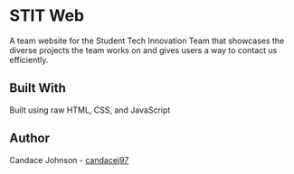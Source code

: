 # STIT Web
A team website for the Student Tech Innovation Team that showcases the diverse projects the team works on and gives users a way to contact us efficiently. 

## Built With
Built using raw HTML, CSS, and JavaScript

## Author
Candace Johnson - [candacej97](https://github.com/candacej97)
